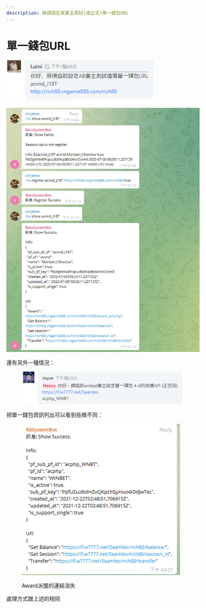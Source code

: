 ```yaml
---
description: 麻煩設定某業主測試(或正式)單一錢包URL
---
```


# 單一錢包URL

![如上圖所示](<../../.gitbook/assets/image (5).png>)

![要注意的測試站可以使用http，但上到正式站要使用https](<../../.gitbook/assets/image (16).png>)

還有另外一種情況：

<figure><img src="../../.gitbook/assets/image (10).png" alt=""><figcaption></figcaption></figure>

把單一錢包資訊列出可以看到些微不同：

<figure><img src="../../.gitbook/assets/image (17).png" alt=""><figcaption><p>Award派獎的連結消失</p></figcaption></figure>

處理方式跟上述的相同



